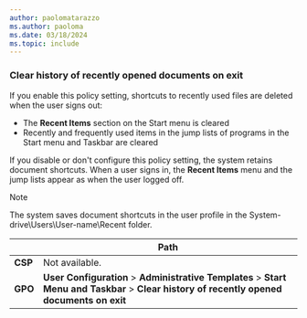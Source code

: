 ```yaml
---
author: paolomatarazzo
ms.author: paoloma
ms.date: 03/18/2024
ms.topic: include
---
```


### Clear history of recently opened documents on exit

If you enable this policy setting, shortcuts to recently used files are deleted when the user signs out:

- The **Recent Items** section on the Start menu is cleared
- Recently and frequently used items in the jump lists of programs in the Start menu and Taskbar are cleared

If you disable or don't configure this policy setting, the system retains document shortcuts. When a user signs in, the **Recent Items** menu and the jump lists appear as when the user logged off.

> [!NOTE]
> The system saves document shortcuts in the user profile in the System-drive\Users\User-name\Recent folder.

|  | Path |
|--|--|
| **CSP** | Not available. |
| **GPO** | **User Configuration** > **Administrative Templates** > **Start Menu and Taskbar** > **Clear history of recently opened documents on exit** |
